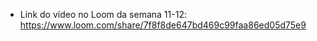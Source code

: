 - Link do vídeo no Loom da semana 11-12: https://www.loom.com/share/7f8f8de647bd469c99faa86ed05d75e9
